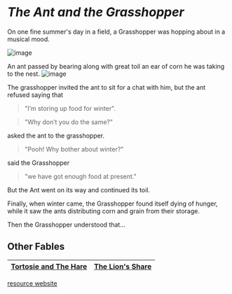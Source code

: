 
            

# _The Ant and the Grasshopper_

On one fine summer's day in a field, a Grasshopper was hopping about in a musical mood. 

![image](http://www.kidsgen.com/fables_and_fairytales/images/grasshopper.gif)

An ant passed by bearing along with great toil an ear of corn he was taking to the nest.
![image](http://www.kidsgen.com/fables_and_fairytales/images/ant.gif)



The grasshopper invited the ant to sit for a chat with him, but the ant refused saying that 
> "I’m storing up food for winter".

> "Why don’t you do the same?" 

   asked the ant to the grasshopper.

>"Pooh! Why bother about winter?" 

said the Grasshopper

> "we have got enough food at present." 

But the Ant went on its way and continued its toil.

Finally, when winter came, the Grasshopper found itself dying of hunger, while it saw the ants distributing corn and grain from their storage.

Then the Grasshopper understood that…


## Other Fables

[Tortosie and The Hare](http://www.kidsgen.com/fables_and_fairytales/tortoise_and_the_hare.htm)|[The Lion's Share](http://www.kidsgen.com/fables_and_fairytales/the_lions_share.htm)
---|---


[resource website](http://www.kidsgen.com/fables_and_fairytales/fables.htm#5MGJK0zSLYA7JUW8.99)

